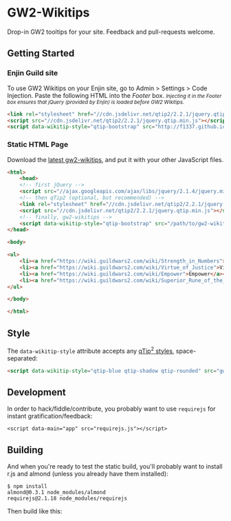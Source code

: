 # GW2-Wikitips

Drop-in GW2 tooltips for your site. Feedback and pull-requests welcome.

## Getting Started

### Enjin Guild site

To use GW2 Wikitips on your Enjin site, go to Admin > Settings > Code Injection. Paste the following HTML into the *Footer* box. <small>*Injecting it in the Footer box ensures that jQuery (provided by Enjin) is loaded before GW2 Wikitips.*</small>

```HTML
<link rel="stylesheet" href="//cdn.jsdelivr.net/qtip2/2.2.1/jquery.qtip.min.css">
<script src="//cdn.jsdelivr.net/qtip2/2.2.1/jquery.qtip.min.js"></script>
<script data-wikitip-style="qtip-bootstrap" src="http://f1337.github.io/gw2-wikitips/gw2-wikitips.js"></script>
```

### Static HTML Page

Download the [latest gw2-wikitips](https://raw.githubusercontent.com/f1337/gw2-wikitips/master/gw2-wikitips.js), and put it with your other JavaScript files.

```HTML
<html>
	<head>
	<!-- first jQuery -->
	<script src="//ajax.googleapis.com/ajax/libs/jquery/2.1.4/jquery.min.js"></script>
	<!-- then qTip2 (optional, but recommended) -->
	<link rel="stylesheet" href="//cdn.jsdelivr.net/qtip2/2.2.1/jquery.qtip.min.css">
	<script src="//cdn.jsdelivr.net/qtip2/2.2.1/jquery.qtip.min.js"></script>
	<!-- finally, gw2-wikitips -->
	<script data-wikitip-style="qtip-bootstrap" src="/path/to/gw2-wikitips.js"></script>
</head>

<body>

<ul>
	<li><a href="https://wiki.guildwars2.com/wiki/Strength_in_Numbers">Strength in Numbers</a></li>
	<li><a href="https://wiki.guildwars2.com/wiki/Virtue_of_Justice">Virtue of Justice</a></li>
	<li><a href="https://wiki.guildwars2.com/wiki/Empower">Empower</a></li>
	<li><a href="https://wiki.guildwars2.com/wiki/Superior_Rune_of_the_Trooper">Superior Rune of the Trooper</a></li>
</ul>

</body>

</html>
```

## Style

The `data-wikitip-style` attribute accepts any [qTip<sup>2</sup> styles](http://qtip2.com/options#style), space-separated:

```HTML
<script data-wikitip-style="qtip-blue qtip-shadow qtip-rounded" src="gw2-wikitips.js"></script>
```

## Development

In order to hack/fiddle/contribute, you probably want to use `requirejs` for instant gratification/feedback:

```
<script data-main="app" src="requirejs.js"></script>
```

## Building

And when you're ready to test the static build, you'll probably want to install r.js and almond (unless you already have them installed):

```
$ npm install
almond@0.3.1 node_modules/almond
requirejs@2.1.18 node_modules/requirejs
```

Then build like this:

```

```
